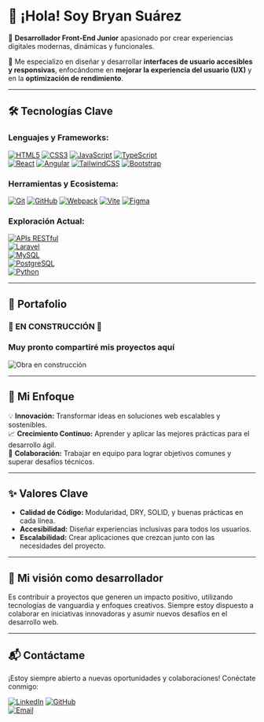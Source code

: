# 👋 ¡Hola! Soy Bryan Suárez

🚀 **Desarrollador Front-End Junior** apasionado por crear experiencias digitales modernas, dinámicas y funcionales.

🎨 Me especializo en diseñar y desarrollar **interfaces de usuario accesibles y responsivas**, enfocándome en **mejorar la experiencia del usuario (UX)** y en la **optimización de rendimiento**.

---

## 🛠️ Tecnologías Clave

### Lenguajes y Frameworks:

[![HTML5](https://img.shields.io/badge/HTML5-orange?logo=html5)](https://html.spec.whatwg.org/) 
[![CSS3](https://img.shields.io/badge/CSS3-blue?logo=css3)](https://www.w3.org/TR/css3-roadmap/) 
[![JavaScript](https://img.shields.io/badge/JavaScript-yellow?logo=javascript)](https://developer.mozilla.org/en-US/docs/Web/JavaScript) 
[![TypeScript](https://img.shields.io/badge/TypeScript-blue?logo=typescript)](https://www.typescriptlang.org/)  
[![React](https://img.shields.io/badge/React-blue?logo=react)](https://reactjs.org/) 
[![Angular](https://img.shields.io/badge/Angular-red?logo=angular)](https://angular.io/) 
[![TailwindCSS](https://img.shields.io/badge/TailwindCSS-blue?logo=tailwindcss)](https://tailwindcss.com/) 
[![Bootstrap](https://img.shields.io/badge/Bootstrap-purple?logo=bootstrap)](https://getbootstrap.com/)  

### Herramientas y Ecosistema:

[![Git](https://img.shields.io/badge/Git-orange?logo=git)](https://git-scm.com/) 
[![GitHub](https://img.shields.io/badge/GitHub-black?logo=github)](https://github.com/) 
[![Webpack](https://img.shields.io/badge/Webpack-blue?logo=webpack)](https://webpack.js.org/) 
[![Vite](https://img.shields.io/badge/Vite-purple?logo=vite)](https://vitejs.dev/) 
[![Figma](https://img.shields.io/badge/Figma-black?logo=figma)](https://www.figma.com/)

### Exploración Actual:

[![APIs RESTful](https://img.shields.io/badge/APIs%20RESTful-blue?logo=api)](https://restfulapi.net/)  
[![Laravel](https://img.shields.io/badge/Laravel-red?logo=laravel)](https://laravel.com/)  
[![MySQL](https://img.shields.io/badge/MySQL-blue?logo=mysql)](https://www.mysql.com/)  
[![PostgreSQL](https://img.shields.io/badge/PostgreSQL-blue?logo=postgresql)](https://www.postgresql.org/)  
[![Python](https://img.shields.io/badge/Python-blue?logo=python)](https://www.python.org/)  

---

## 📁 Portafolio

### 🚧 EN CONSTRUCCIÓN 🚧
### **Muy pronto compartiré mis proyectos aquí**

![Obra en construcción](https://media.giphy.com/media/3o6Zt481isNVuQI1l6/giphy.gif)

---

## 🎯 Mi Enfoque

💡 **Innovación:** Transformar ideas en soluciones web escalables y sostenibles.  
📈 **Crecimiento Continuo:** Aprender y aplicar las mejores prácticas para el desarrollo ágil.  
🤝 **Colaboración:** Trabajar en equipo para lograr objetivos comunes y superar desafíos técnicos.

---

## ✨ Valores Clave

- **Calidad de Código:** Modularidad, DRY, SOLID, y buenas prácticas en cada línea.
- **Accesibilidad:** Diseñar experiencias inclusivas para todos los usuarios.
- **Escalabilidad:** Crear aplicaciones que crezcan junto con las necesidades del proyecto.

---

## 🎯 Mi visión como desarrollador 
Es contribuir a proyectos que generen un impacto positivo, utilizando tecnologías de vanguardia y enfoques creativos. Siempre estoy dispuesto a colaborar en iniciativas innovadoras y asumir nuevos desafíos en el desarrollo web.

---

## 📬 Contáctame

¡Estoy siempre abierto a nuevas oportunidades y colaboraciones! Conéctate conmigo:

[![LinkedIn](https://img.shields.io/badge/LinkedIn-blue?logo=linkedin)](https://www.linkedin.com/in/bryansuarez1989/)
[![GitHub](https://img.shields.io/badge/GitHub-black?logo=github)](https://github.com/bryansuarezdev)  
[![Email](https://img.shields.io/badge/Email-red?logo=gmail)](mailto:Pronto)
